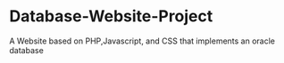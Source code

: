 # Database-Website-Project
A Website based on PHP,Javascript, and CSS that implements an oracle database
